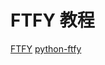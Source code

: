 # FTFY 教程

<show-structure depth="2"/>

<seealso>
<category ref="ref_docs">
    <a href="https://mp.weixin.qq.com/s/1XY_UVDbAvOIolD9yx5hgw">FTFY</a>
</category>
<category ref="ref_github">
    <a href="https://github.com/LuminosoInsight/python-ftfy">python-ftfy</a>
</category>
<category ref="ref_issues">
</category>
<category ref="ref_hf">
</category>
<category ref="ref_ms">
</category>
</seealso>